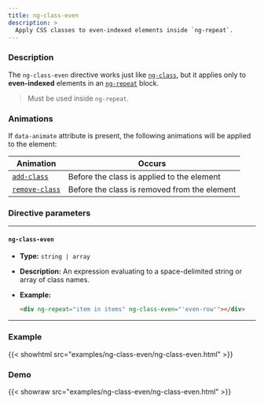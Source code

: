 ```yaml
---
title: ng-class-even
description: >
  Apply CSS classes to even-indexed elements inside `ng-repeat`.
---
```


### Description

The `ng-class-even` directive works just like [`ng-class`](./class), but it
applies only to **even-indexed** elements in an [`ng-repeat`](../repeat) block.

> Must be used inside `ng-repeat`.

### Animations

If `data-animate` attribute is present, the following animations will be applied
to the element:

| Animation                               | Occurs                                       |
| --------------------------------------- | -------------------------------------------- |
| [`add-class`](../../service/animate)    | Before the class is applied to the element   |
| [`remove-class`](../../service/animate) | Before the class is removed from the element |

### Directive parameters

---

#### `ng-class-even`

- **Type:** `string | array`
- **Description:** An expression evaluating to a space-delimited string or array
  of class names.
- **Example:**

  ```html
  <div ng-repeat="item in items" ng-class-even="'even-row'"></div>
  ```

---

### Example

{{< showhtml src="examples/ng-class-even/ng-class-even.html" >}}

### Demo

{{< showraw src="examples/ng-class-even/ng-class-even.html" >}}
